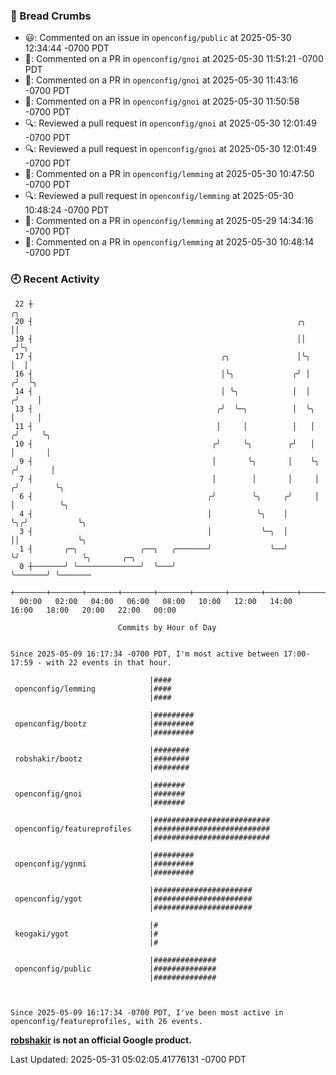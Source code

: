 ### 🍞 Bread Crumbs

 * 😃: Commented on an issue in `openconfig/public` at 2025-05-30 12:34:44 -0700 PDT
 * 💬: Commented on a PR in  `openconfig/gnoi` at 2025-05-30 11:51:21 -0700 PDT
 * 💬: Commented on a PR in  `openconfig/gnoi` at 2025-05-30 11:43:16 -0700 PDT
 * 💬: Commented on a PR in  `openconfig/gnoi` at 2025-05-30 11:50:58 -0700 PDT
 * 🔍: Reviewed a pull request in  `openconfig/gnoi` at 2025-05-30 12:01:49 -0700 PDT
 * 🔍: Reviewed a pull request in  `openconfig/gnoi` at 2025-05-30 12:01:49 -0700 PDT
 * 💬: Commented on a PR in  `openconfig/lemming` at 2025-05-30 10:47:50 -0700 PDT
 * 🔍: Reviewed a pull request in  `openconfig/lemming` at 2025-05-30 10:48:24 -0700 PDT
 * 💬: Commented on a PR in  `openconfig/lemming` at 2025-05-29 14:34:16 -0700 PDT
 * 💬: Commented on a PR in  `openconfig/lemming` at 2025-05-30 10:48:14 -0700 PDT

### 🕘 Recent Activity
```
 22 ┼                                                                        ╭╮
 20 ┤                                                           ╭╮           ││
 19 ┤                                                           ││          ╭╯╰╮
 17 ┤                                          ╭╮               │╰╮         │  │
 16 ┤                                          │╰╮             ╭╯ │        ╭╯  ╰╮
 14 ┤                                          │ ╰╮            │  │       ╭╯    │
 13 ┤                                         ╭╯  ╰─╮          │  ╰╮      │     │
 11 ┤                                         │     │          │   │     ╭╯     ╰╮
 10 ┤                                        ╭╯     ╰╮        ╭╯   │     │       │
  9 ┤                                        │       ╰╮       │    ╰╮   ╭╯       │
  7 ┤                                        │        │       │     │  ╭╯        ╰╮
  6 ┤                                       ╭╯        ╰╮     ╭╯     │  │          ╰╮
  4 ┤                                       │          ╰╮    │      ╰╮╭╯           ╰╮
  3 ┤                                       │           ╰─╮  │       ││             ╰╮
  1 ┤       ╭─╮              ╭──╮   ╭───────╯             ╰──╯       ╰╯              ╰╮       ╭─╮
  0 ┼───────╯ ╰──────────────╯  ╰───╯                                                 ╰───────╯ ╰───────
    +───────+───────+───────+───────+───────+───────+───────+───────+───────+───────+───────+───────+────
  00:00   02:00   04:00   06:00   08:00   10:00   12:00   14:00   16:00   18:00   20:00   22:00   00:00   

						Commits by Hour of Day


Since 2025-05-09 16:17:34 -0700 PDT, I'm most active between 17:00-17:59 - with 22 events in that hour.

```



```
                               |####
 openconfig/lemming            |####
                               |####

                               |#########
 openconfig/bootz              |#########
                               |#########

                               |########
 robshakir/bootz               |########
                               |########

                               |#######
 openconfig/gnoi               |#######
                               |#######

                               |##########################
 openconfig/featureprofiles    |##########################
                               |##########################

                               |#########
 openconfig/ygnmi              |#########
                               |#########

                               |######################
 openconfig/ygot               |######################
                               |######################

                               |#
 keogaki/ygot                  |#
                               |#

                               |##############
 openconfig/public             |##############
                               |##############



Since 2025-05-09 16:17:34 -0700 PDT, I've been most active in openconfig/featureprofiles, with 26 events.

```
**[robshakir](mailto:robjs@google.com) is not an official Google product.**  


Last Updated: 2025-05-31 05:02:05.41776131 -0700 PDT
